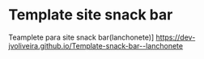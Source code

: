 # Template site snack bar
 Teamplete para site snack bar(lanchonete)] https://dev-jvoliveira.github.io/Template-snack-bar--lanchonete
